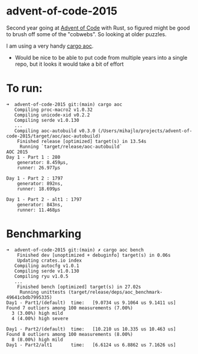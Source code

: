 # advent-of-code-2015

Second year going at [Advent of Code](https://adventofcode.com/) with Rust, so figured might be good to brush off some 
of the "cobwebs". So looking at older puzzles.

I am using a very handy [cargo aoc](https://github.com/gobanos/cargo-aoc).

- Would be nice to be able to put code from multiple years into a single repo, but it looks it would take a bit of 
effort

# To run:

```
➜  advent-of-code-2015 git:(main) cargo aoc
   Compiling proc-macro2 v1.0.32
   Compiling unicode-xid v0.2.2
   Compiling serde v1.0.130
   ...
   Compiling aoc-autobuild v0.3.0 (/Users/mihajlo/projects/advent-of-code-2015/target/aoc/aoc-autobuild)
    Finished release [optimized] target(s) in 13.54s
     Running `target/release/aoc-autobuild`
AOC 2015
Day 1 - Part 1 : 280
	generator: 8.459µs,
	runner: 26.977µs

Day 1 - Part 2 : 1797
	generator: 892ns,
	runner: 18.699µs

Day 1 - Part 2 - alt1 : 1797
	generator: 843ns,
	runner: 11.468µs
```

# Benchmarking

```
➜  advent-of-code-2015 git:(main) ✗ cargo aoc bench
    Finished dev [unoptimized + debuginfo] target(s) in 0.06s
    Updating crates.io index
   Compiling autocfg v1.0.1
   Compiling serde v1.0.130
   Compiling ryu v1.0.5
   ...
    Finished bench [optimized] target(s) in 27.02s
     Running unittests (target/release/deps/aoc_benchmark-49641cbdb7995335)
Day1 - Part1/(default)  time:   [9.0734 us 9.1064 us 9.1411 us]                                    
Found 7 outliers among 100 measurements (7.00%)
  3 (3.00%) high mild
  4 (4.00%) high severe

Day1 - Part2/(default)  time:   [10.210 us 10.335 us 10.463 us]                                    
Found 8 outliers among 100 measurements (8.00%)
  8 (8.00%) high mild
Day1 - Part2/alt1       time:   [6.6124 us 6.8862 us 7.1626 us]   
```